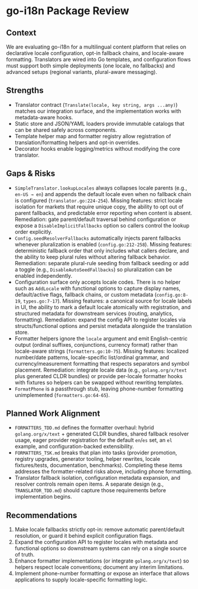# go-i18n Package Review

## Context
We are evaluating go-i18n for a multilingual content platform that relies on declarative locale configuration, opt-in fallback chains, and locale-aware formatting. Translators are wired into Go templates, and configuration flows must support both simple deployments (one locale, no fallbacks) and advanced setups (regional variants, plural-aware messaging).

## Strengths
- Translator contract (`Translate(locale, key string, args ...any)`) matches our integration surface, and the implementation works with metadata-aware hooks.
- Static store and JSON/YAML loaders provide immutable catalogs that can be shared safely across components.
- Template helper map and formatter registry allow registration of translation/formatting helpers and opt-in overrides.
- Decorator hooks enable logging/metrics without modifying the core translator.

## Gaps & Risks
- `SimpleTranslator.lookupLocales` always collapses locale parents (e.g., `en-US → en`) and appends the default locale even when no fallback chain is configured (`translator.go:224-254`). Missing features: strict locale isolation for markets that require unique copy, the ability to opt out of parent fallbacks, and predictable error reporting when content is absent. Remediation: gate parent/default traversal behind configuration or expose a `DisableImplicitFallbacks` option so callers control the lookup order explicitly.
- `Config.seedResolverFallbacks` automatically injects parent fallbacks whenever pluralization is enabled (`config.go:212-258`). Missing features: deterministic fallback order that only includes what callers declare, and the ability to keep plural rules without altering fallback behavior. Remediation: separate plural-rule seeding from fallback seeding or add a toggle (e.g., `DisableAutoSeedFallbacks`) so pluralization can be enabled independently.
- Configuration surface only accepts locale codes. There is no helper such as `AddLocale` with functional options to capture display names, default/active flags, fallback chains, or custom metadata (`config.go:8-19`, `types.go:7-17`). Missing features: a canonical source for locale labels in UI, the ability to mark a default locale atomically with registration, and structured metadata for downstream services (routing, analytics, formatting). Remediation: expand the config API to register locales via structs/functional options and persist metadata alongside the translation store.
- Formatter helpers ignore the `locale` argument and emit English-centric output (ordinal suffixes, conjunctions, currency format) rather than locale-aware strings (`formatters.go:10-75`). Missing features: localized number/date patterns, locale-specific list/ordinal grammar, and currency/measurement formatting that respects separators and symbol placement. Remediation: integrate locale data (e.g., `golang.org/x/text` plus generated CLDR bundles) or provide per-locale formatter hooks with fixtures so helpers can be swapped without rewriting templates.
- `FormatPhone` is a passthrough stub, leaving phone-number formatting unimplemented (`formatters.go:64-65`).

## Planned Work Alignment
- `FORMATTERS_TDD.md` defines the formatter overhaul: hybrid `golang.org/x/text` + generated CLDR bundles, shared fallback resolver usage, eager provider registration for the default `en`/`es` set, an `el` example, and configuration-backed extensibility.
- `FORMATTERS_TSK.md` breaks that plan into tasks (provider promotion, registry upgrades, generator tooling, helper rewrites, locale fixtures/tests, documentation, benchmarks). Completing these items addresses the formatter-related risks above, including phone formatting.
- Translator fallback isolation, configuration metadata expansion, and resolver controls remain open items. A separate design (e.g., `TRANSLATOR_TDD.md`) should capture those requirements before implementation begins.

## Recommendations
1. Make locale fallbacks strictly opt-in: remove automatic parent/default resolution, or guard it behind explicit configuration flags.
2. Expand the configuration API to register locales with metadata and functional options so downstream systems can rely on a single source of truth.
3. Enhance formatter implementations (or integrate `golang.org/x/text`) so helpers respect locale conventions; document any interim limitations.
4. Implement phone-number formatting or expose an interface that allows applications to supply locale-specific formatting logic.
